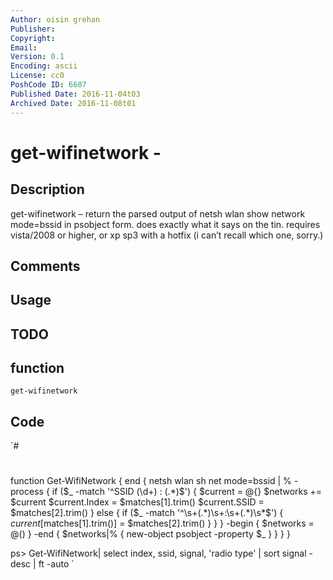 ```yaml
---
Author: oisin grehan
Publisher: 
Copyright: 
Email: 
Version: 0.1
Encoding: ascii
License: cc0
PoshCode ID: 6607
Published Date: 2016-11-04t03
Archived Date: 2016-11-08t01
---
```


# get-wifinetwork - 

## Description

get-wifinetwork – return the parsed output of netsh wlan show network mode=bssid in psobject form. does exactly what it says on the tin. requires vista/2008 or higher, or xp sp3 with a hotfix (i can’t recall which one, sorry.)

## Comments



## Usage



## TODO



## function

`get-wifinetwork`

## Code

`#
 #
 function Get-WifiNetwork {
  end {
   netsh wlan sh net mode=bssid | % -process {
     if ($_ -match '^SSID (\d+) : (.*)$') {
         $current = @{}
         $networks += $current
         $current.Index = $matches[1].trim()
         $current.SSID = $matches[2].trim()
     } else {
         if ($_ -match '^\s+(.*)\s+:\s+(.*)\s*$') {
             $current[$matches[1].trim()] = $matches[2].trim()
         }
     }
   } -begin { $networks = @() } -end { $networks|% { new-object psobject -property $_ } }
  }
 }
 
 ps> Get-WifiNetwork| select index, ssid, signal, 'radio type' | sort signal -desc | ft -auto
`

